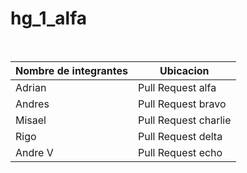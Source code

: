 # hg_1_alfa

<br/>

|Nombre de integrantes | Ubicacion | 
|----------|---------|
| Adrian   | Pull Request alfa |
| Andres   | Pull Request bravo |
| Misael   | Pull Request charlie | 
| Rigo     | Pull Request delta |
| Andre V  | Pull Request echo |
<br/> 
